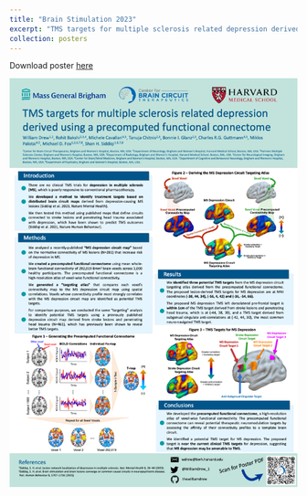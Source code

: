 ```yaml
---
title: "Brain Stimulation 2023"
excerpt: "TMS targets for multiple sclerosis related depression derived using a precomputed functional connectome<br/><img src='/images/brainstim-2023.png'>"
collection: posters
---
```

Download poster [here](/files/brainstim-2023-TMS-Targets-for-MS-Depression-Precomputed-Connectome-poster.pdf)

[![ANPA Poster 2023 - TMS targets for multiple sclerosis related depression derived using a precomputed functional connectome](/images/brainstim-2023.png)](/files/brain-stimulation-2023-TMS-Targets-for-MS-Depression-Precomputed-Connectome-poster.pdf)
